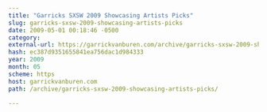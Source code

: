 ```yaml
---
title: "Garricks SXSW 2009 Showcasing Artists Picks"
slug: garricks-sxsw-2009-showcasing-artists-picks
date: 2009-05-01 00:18:46 -0500
category: 
external-url: https://garrickvanburen.com/archive/garricks-sxsw-2009-showcasing-artists-picks/
hash: ec387d9351655841ea756dac1d984333
year: 2009
month: 05
scheme: https
host: garrickvanburen.com
path: /archive/garricks-sxsw-2009-showcasing-artists-picks/

---
```




